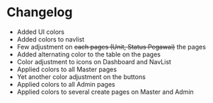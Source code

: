 # Changelog
- Added UI colors
- Added colors to navlist
- Few adjustment on ~~each pages (Unit, Status Pegawai)~~ the pages
- Added alternating color to the table on the pages
- Color adjustment to icons on Dashboard and NavList
- Applied colors to all Master pages
- Yet another color adjustment on the buttons
- Applied colors to all Admin pages
- Applied colors to several create pages on Master and Admin
